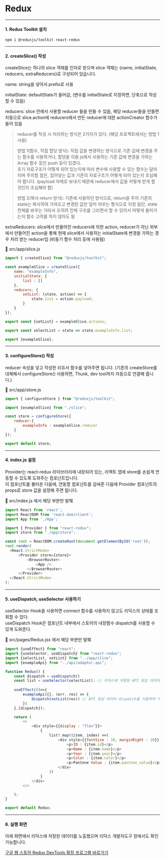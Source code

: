 # Redux
***

#### 1. Redux Toolkit 설치
```
npm i @reduxjs/toolkit react-redux
```
***

#### 2. createSlice() 작성 

createSlice는 하나의 slice 객체를 인자로 받으며 slice 객체는 {name, initialState, reducers, extraReducers}로 구성되어 있습니다.

name: string을 넣어서 prefix로 사용

initialState: defaultState가 들어감, (변수를 initialState로 지정하면, 단축으로 작성할 수 있음)

reducers: slice 안에서 사용할 reducer 들을 만들 수 있음, 해당 reducer들을 만들면 자동으로 slice.action에 reducers에서 만든 reducer에 대한 actionCreator 함수가 들어 있음

> reducer를 작성 시 처리하는 방식은 2가지가 있다. (해당 프로젝트에서는 방법 1 사용)
> 
> 방법 1(함수, 직접 할당 방식): 직접 값을 변경하는 방식으로 기존 값에 변경을 주는 함수를 사용하거나, 할당을 이용 js에서 사용하는 기존 값에 변경을 가하는 Array 함수 등인 push 등이 있겠다.   
> 초기 자료구조가 어떻게 되어 있는지에 따라 변수에 사용할 수 있는 함수는 달라지며
> 주의할 점은, 집어넣는 값과 기존의 자료구조가 어떻게 되어 있는지 조심해야 합니다.
> (payload 자체로 보내기 때문에 reducer에서 값을 어떻게 받게 할 것인지 조심해야 함)
> 
> 방법 2(복사 return 방식): 기존에 사용하던 방식으로, return을 주어 기존의 state는 복사하여 가져오고 변경된 값만 덮어 씌우는 형식으로 지정
> 일단, state 전체를 바꾸는 거라서 오히려 전체 구조를 그리면서 할 수 있어서 어떻게 들어가는지 함수 고려를 하지 않아도 됨

extraReducers: slice에서 만들어진 reducers에 의한 action, reducer가 아닌 외부에서 만들어진 action을 통해 현재 slice에서 사용하는 initialState에 변경을 가하는 경우 처리 받는 reducer임 (비동기 함수 처리 등에 사용됨)

📂 src/app/slice.js

```javascript
import { createSlice} from "@reduxjs/toolkit";

const exampleSlice = createSlice({
    name: "exampleInfo",
    initialState: {
        list : []
    },
    reducers: {
        setList: (state, action) => {
            state.list = action.payload;
        }
    }
});

export const {setList} = exampleSlice.actions;

export const selectList = state => state.exampleInfo.list;

export {exampleSlice};
```
***

#### 3. configureStore() 작성

reducer 속성을 넣고 작성한 리듀서 함수를 넣어주면 됩니다. (기존의 createStore를 대체해서 configureStore() 사용하면, Thunk, dev tool까지 자동으로 연결해 줍니다.)  

📂 src/app/store.js

```javascript
import { configureStore } from "@reduxjs/toolkit";

import {exampleSlice} from "./slice";

const store = configureStore({
    reducer:{
        exampleInfo : exampleSlice.reducer
    }
});

export default store;
```
***

#### 4. index.js 설정

Provider는 react-redux 라이브러리에 내장되어 있는, 리액트 앱에 store를 손쉽게 연동할 수 있도록 도와주는 컴포넌트입니다.   
이 컴포넌트를 불러온 다음에, 연동할 컴포넌트를 감싸준 다음에 Provider 컴포넌트의 props로 store 값을 설정해 주면 됩니다.

📂 src/index.js 에서 해당 부분만 발췌

```javascript
import React from 'react';
import ReactDOM from 'react-dom/client';
import App from './App';

import { Provider } from "react-redux";
import store from "./app/store";

const root = ReactDOM.createRoot(document.getElementById('root'));
root.render(
  <React.StrictMode>
      <Provider store={store}>
          <BrowserRouter>
              <App />
          </BrowserRouter>
      </Provider>
  </React.StrictMode>
);
```
***

#### 5. useDispatch, useSelector 사용하기

useSelector Hook을 사용하면 connect 함수를 사용하지 않고도 리덕스의 상태를 조회할 수 있다.   
useDispatch Hook은 컴포넌트 내부에서 스토어의 내장함수 dispatch를 사용할 수 있게 도와준다.

📂 src/pages/Redux.jsx 에서 해당 부분만 발췌

```javascript
import {useEffect} from "react";
import {useSelector, useDispatch} from "react-redux";
import {selectList, setList} from "../app/slice";
import {exampleApi} from "../api/adaptor.api";

function Redux() {
    const dispatch = useDispatch()
    const list = useSelector(selectList); // 리덕스에 저장된 API 응답 데이터 불러오기
    
    useEffect(()=>{
        exampleApi({}, (err, res) => {
            dispatch(setList(res)) // API 응답 데이터 dispatch를 이용하여 액션 실행 시키기
        })
    },[dispatch]);

    return (
        <>
            <div style={{display : "flex"}}>
                {
                    list?.map((item, index) =>(
                        <div style={{fontSize : 10, marginRight : 20}} key={index}>
                            <p>ID : {item.id}</p>
                            <p>Name : {item.name}</p>
                            <p>Year : {item.year}</p>
                            <p>Color : {item.color}</p>
                            <p>Pantone Value : {item.pantone_value}</p>
                        </div>
                    ))
                }
            </div>
        </>

    );
}

export default Redux;
```
***

#### 6. 실행 화면

아래 화면에서 리덕스에 저장된 데이터를 노출했으며 리덕스 개발자도구 창에서도 확인 가능합니다.

[구글 웹 스토어 Redux DevTools 확장 프로그램 바로가기](https://chrome.google.com/webstore/detail/redux-devtools/lmhkpmbekcpmknklioeibfkpmmfibljd)


